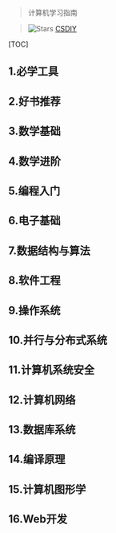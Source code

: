 > 计算机学习指南

> ![Stars](https://img.shields.io/github/stars/PKUFlyingPig/cs-self-learning)
> [CSDIY](https://csdiy.wiki/)

[TOC]

## 1.必学工具



## 2.好书推荐



## 3.数学基础



## 4.数学进阶


## 5.编程入门


## 6.电子基础


## 7.数据结构与算法



## 8.软件工程



## 9.操作系统


## 10.并行与分布式系统


## 11.计算机系统安全


## 12.计算机网络


## 13.数据库系统


## 14.编译原理


## 15.计算机图形学


## 16.Web开发
